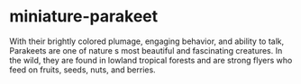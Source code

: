 # miniature-parakeet
With their brightly colored plumage, engaging behavior, and ability to talk, Parakeets are one of nature s most beautiful and fascinating creatures. In the wild, they are found in lowland tropical forests and are strong flyers who feed on fruits, seeds, nuts, and berries.
